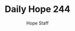 ---
image: /assets/img/daily-hope-default-artwork.png
title: Daily Hope 244
number: 244
categories:
  - Daily Hope
author: Hope Staff
notes: Daily Hope 244
embed: >-
  EMBED_GOES_HERE
---